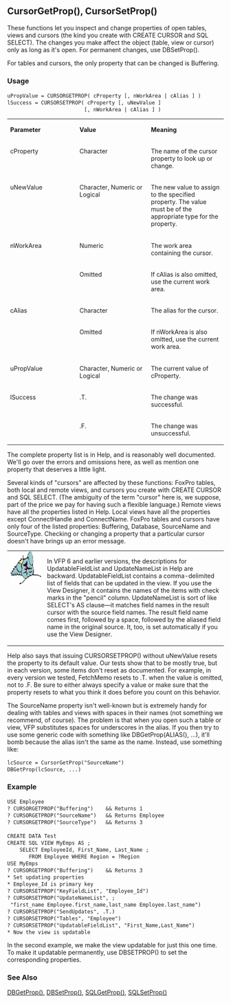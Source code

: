 ## CursorGetProp(), CursorSetProp()

These functions let you inspect and change properties of open tables, views and cursors (the kind you create with CREATE CURSOR and SQL SELECT). The changes you make affect the object (table, view or cursor) only as long as it's open. For permanent changes, use DBSetProp().

For tables and cursors, the only property that can be changed is Buffering.

### Usage

```foxpro
uPropValue = CURSORGETPROP( cProperty [, nWorkArea | cAlias ] )
lSuccess = CURSORSETPROP( cProperty [, uNewValue ]
                         [, nWorkArea | cAlias ] )
```
<table>
<tr>
  <td width="32%" valign="top">
  <p><b>Parameter</b></p>
  </td>
  <td width="23%" valign="top">
  <p><b>Value</b></p>
  </td>
  <td width="45%" valign="top">
  <p><b>Meaning</b></p>
  </td>
 </tr>
<tr>
  <td width="32%" valign="top">
  <p>cProperty</p>
  </td>
  <td width="23%" valign="top">
  <p>Character</p>
  </td>
  <td width="45%" valign="top">
  <p>The name of the cursor property to look up or change.</p>
  </td>
 </tr>
<tr>
  <td width="32%" valign="top">
  <p>uNewValue</p>
  </td>
  <td width="23%" valign="top">
  <p>Character, Numeric or Logical</p>
  </td>
  <td width="45%" valign="top">
  <p>The new value to assign to the specified property. The value must be of the appropriate type for the property.</p>
  </td>
 </tr>
<tr>
  <td width="32%" rowspan="2" valign="top">
  <p>nWorkArea</p>
  </td>
  <td width="23%" valign="top">
  <p>Numeric</p>
  </td>
  <td width="45%" valign="top">
  <p>The work area containing the cursor.</p>
  </td>
 </tr>
<tr>
  <td width="33%" valign="top">
  <p>Omitted</p>
  </td>
  <td width="67%" valign="top">
  <p>If cAlias is also omitted, use the current work area.</p>
  </td>
 </tr>
<tr>
  <td width="32%" rowspan="2" valign="top">
  <p>cAlias</p>
  </td>
  <td width="23%" valign="top">
  <p>Character</p>
  </td>
  <td width="45%" valign="top">
  <p>The alias for the cursor.</p>
  </td>
 </tr>
<tr>
  <td width="33%" valign="top">
  <p>Omitted</p>
  </td>
  <td width="67%" valign="top">
  <p>If nWorkArea is also omitted, use the current work area.</p>
  </td>
 </tr>
<tr>
  <td width="32%" valign="top">
  <p>uPropValue</p>
  </td>
  <td width="23%" valign="top">
  <p>Character, Numeric or Logical</p>
  </td>
  <td width="45%" valign="top">
  <p>The current value of cProperty.</p>
  </td>
 </tr>
<tr>
  <td width="32%" rowspan="2" valign="top">
  <p>lSuccess</p>
  </td>
  <td width="23%" valign="top">
  <p>.T.</p>
  </td>
  <td width="45%" valign="top">
  <p>The change was successful.</p>
  </td>
 </tr>
<tr>
  <td width="33%" valign="top">
  <p>.F.</p>
  </td>
  <td width="67%" valign="top">
  <p>The change was unsuccessful.</p>
  </td>
 </tr>
</table>

The complete property list is in Help, and is reasonably well documented. We'll go over the errors and omissions here, as well as mention one property that deserves a little light.

Several kinds of "cursors" are affected by these functions: FoxPro tables, both local and remote views, and cursors you create with CREATE CURSOR and SQL SELECT. (The ambiguity of the term "cursor" here is, we suppose, part of the price we pay for having such a flexible language.) Remote views have all the properties listed in Help. Local views have all the properties except ConnectHandle and ConnectName. FoxPro tables and cursors have only four of the listed properties: Buffering, Database, SourceName and SourceType. Checking or changing a property that a particular cursor doesn't have brings up an error message.

<table>
<tr>
  <td width="17%" valign="top">
<img width="95" height="77" src="fixbug1.gif">
  </td>
  <td width="83%">
  <p>In VFP 6 and earlier versions, the descriptions for UpdatableFieldList and UpdateNameList in Help are backward. UpdatableFieldList contains a comma-delimited list of fields that can be updated in the view. If you use the View Designer, it contains the names of the items with check marks in the &quot;pencil&quot; column. UpdateNameList is sort of like SELECT's AS clause&mdash;it matches field names in the result cursor with the source field names. The result field name comes first, followed by a space, followed by the aliased field name in the original source. It, too, is set automatically if you use the View Designer.</p>
  </td>
 </tr>
</table>

Help also says that issuing CURSORSETPROP() without uNewValue resets the property to its default value. Our tests show that to be mostly true, but in each version, some items don't reset as documented. For example, in every version we tested, FetchMemo resets to .T. when the value is omitted, not to .F. Be sure to either always specify a value or make sure that the property resets to what you think it does before you count on this behavior.

The SourceName property isn't well-known but is extremely handy for dealing with tables and views with spaces in their names (not something we recommend, of course). The problem is that when you open such a table or view, VFP substitutes spaces for underscores in the alias. If you then try to use some generic code with something like DBGetProp(ALIAS(), ...), it'll bomb because the alias isn't the same as the name. Instead, use something like:

```foxpro
lcSource = CursorGetProp("SourceName")
DBGetProp(lcSource, ...)
```
### Example

```foxpro
USE Employee
? CURSORGETPROP("Buffering")    && Returns 1
? CURSORGETPROP("SourceName")   && Returns Employee
? CURSORGETPROP("SourceType")   && Returns 3

CREATE DATA Test
CREATE SQL VIEW MyEmps AS ;
    SELECT EmployeeId, First_Name, Last_Name ;
       FROM Employee WHERE Region = ?Region
USE MyEmps
? CURSORGETPROP("Buffering")    && Returns 3
* Set updating properties
* Employee_Id is primary key
? CURSORSETPROP("KeyFieldList", "Employee_Id")
? CURSORSETPROP("UpdateNameList", ;
 "first_name Employee.first_name,last_name Employee.last_name")
? CURSORSETPROP("SendUpdates", .T.)
? CURSORSETPROP("Tables", "Employee")
? CURSORSETPROP("UpdatableFieldList", "First_Name,Last_Name")
* Now the view is updatable
```

In the second example, we make the view updatable for just this one time. To make it updatable permanently, use DBSETPROP() to set the corresponding properties.

### See Also

[DBGetProp()](s4g350.md), [DBSetProp()](s4g350.md), [SQLGetProp()](s4g399.md), [SQLSetProp()](s4g399.md)